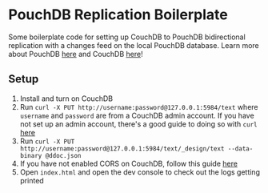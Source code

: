 # PouchDB Replication Boilerplate

Some boilerplate code for setting up CouchDB to PouchDB bidirectional replication with a changes feed on the local PouchDB database. Learn more about PouchDB [here](http://pouchdb.com/) and CouchDB [here](http://couchdb.apache.org/)!

## Setup

1. Install and turn on CouchDB
2. Run `curl -X PUT http://username:password@127.0.0.1:5984/text` where `username` and `password` are from a CouchDB admin account. If you have not set up an admin account, there's a good guide to doing so with `curl` [here](http://guide.couchdb.org/draft/security.html)
3. Run `curl -X PUT http://username:password@127.0.0.1:5984/text/_design/text --data-binary @ddoc.json`
4. If you have not enabled CORS on CouchDB, follow this guide [here](https://github.com/pouchdb/add-cors-to-couchdb)
5. Open `index.html` and open the dev console to check out the logs getting printed
